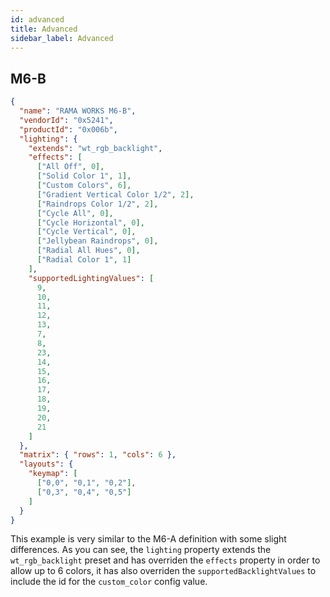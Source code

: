 ```yaml
---
id: advanced
title: Advanced
sidebar_label: Advanced
---
```


## M6-B

```json
{
  "name": "RAMA WORKS M6-B",
  "vendorId": "0x5241",
  "productId": "0x006b",
  "lighting": {
    "extends": "wt_rgb_backlight",
    "effects": [
      ["All Off", 0],
      ["Solid Color 1", 1],
      ["Custom Colors", 6],
      ["Gradient Vertical Color 1/2", 2],
      ["Raindrops Color 1/2", 2],
      ["Cycle All", 0],
      ["Cycle Horizontal", 0],
      ["Cycle Vertical", 0],
      ["Jellybean Raindrops", 0],
      ["Radial All Hues", 0],
      ["Radial Color 1", 1]
    ],
    "supportedLightingValues": [
      9,
      10,
      11,
      12,
      13,
      7,
      8,
      23,
      14,
      15,
      16,
      17,
      18,
      19,
      20,
      21
    ]
  },
  "matrix": { "rows": 1, "cols": 6 },
  "layouts": {
    "keymap": [
      ["0,0", "0,1", "0,2"],
      ["0,3", "0,4", "0,5"]
    ]
  }
}
```

This example is very similar to the M6-A definition with some slight differences. As you can see, the `lighting` property extends the `wt_rgb_backlight` preset and has overriden the `effects` property in order to allow up to 6 colors, it has also overriden the `supportedBacklightValues` to include the id for the `custom_color` config value.
